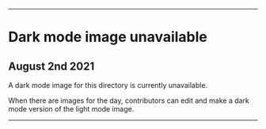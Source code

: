 
***
 
# Dark mode image unavailable

## August 2nd 2021

A dark mode image for this directory is currently unavailable.

When there are images for the day, contributors can edit and make a dark mode version of the light mode image.

***
